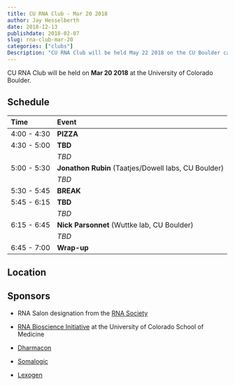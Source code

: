```yaml
---
title: CU RNA Club - Mar 20 2018
author: Jay Hesselberth
date: 2018-12-13
publishdate: 2018-02-07
slug: rna-club-mar-20
categories: ["clubs"]
Description: "CU RNA Club will be held May 22 2018 on the CU Boulder campus" 
---
```


CU RNA Club will be held on **Mar 20 2018** at the University of Colorado Boulder. 

<!--more-->

## Schedule

| Time        | Event     |
| :--         | :--       |
| 4:00 - 4:30 | **PIZZA** |
| 4:30 - 5:00 | **TBD** |
|             | *TBD* |
| 5:00 - 5:30 | **Jonathon Rubin** (Taatjes/Dowell labs, CU Boulder) |
|             | *TBD* |
| 5:30 - 5:45 | **BREAK** |
| 5:45 - 6:15 | **TBD** |
|             | *TBD* |
| 6:15 - 6:45 | **Nick Parsonnet** (Wuttke lab, CU Boulder) |
|             | *TBD* |
| 6:45 - 7:00 | **Wrap-up** |

## Location

## Sponsors

+ RNA Salon designation from the [RNA Society](https://www.rnasociety.org/)

+ [RNA Bioscience Initiative](http://rnabio.co) at the University of Colorado School of Medicine

+ [Dharmacon](http://dharmacon.gelifesciences.com/)

+ [Somalogic](http://somalogic.com/)

+ [Lexogen](https://www.lexogen.com/)
